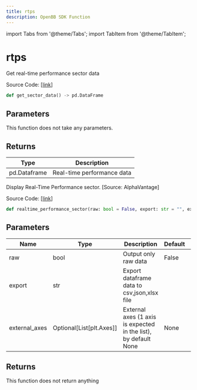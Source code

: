 ```yaml
---
title: rtps
description: OpenBB SDK Function
---
```


import Tabs from '@theme/Tabs';
import TabItem from '@theme/TabItem';

# rtps

<Tabs>
<TabItem value="model" label="Model" default>

Get real-time performance sector data

Source Code: [[link](https://github.com/OpenBB-finance/OpenBBTerminal/tree/main/openbb_terminal/economy/alphavantage_model.py#L19)]

```python
def get_sector_data() -> pd.DataFrame
```
## Parameters

This function does not take any parameters.

## Returns

| Type | Description |
| ---- | ----------- |
| pd.Dataframe | Real-time performance data |



</TabItem>
<TabItem value="view" label="View">

Display Real-Time Performance sector. [Source: AlphaVantage]

Source Code: [[link](https://github.com/OpenBB-finance/OpenBBTerminal/tree/main/openbb_terminal/economy/alphavantage_view.py#L27)]

```python
def realtime_performance_sector(raw: bool = False, export: str = "", external_axes: Optional[List[matplotlib.axes._axes.Axes]] = None) -> None
```
## Parameters

| Name | Type | Description | Default | Optional |
| ---- | ---- | ----------- | ------- | -------- |
| raw | bool | Output only raw data | False | True |
| export | str | Export dataframe data to csv,json,xlsx file |  | True |
| external_axes | Optional[List[plt.Axes]] | External axes (1 axis is expected in the list), by default None | None | True |

## Returns

This function does not return anything



</TabItem>
</Tabs>